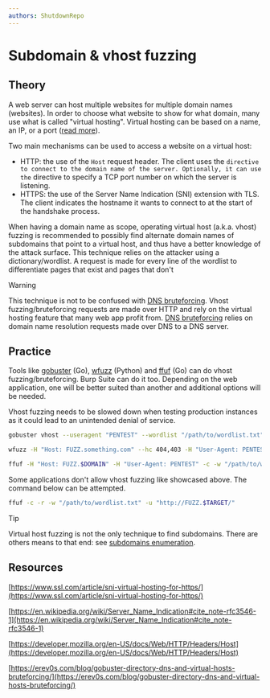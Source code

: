 ```yaml
---
authors: ShutdownRepo
---
```


# Subdomain & vhost fuzzing

## Theory

A web server can host multiple websites for multiple domain names (websites). In order to choose what website to show for what domain, many use what is called "virtual hosting". Virtual hosting can be based on a name, an IP, or a port ([read more](https://en.wikipedia.org/wiki/Virtual_hosting#Name-based)). 

Two main mechanisms can be used to access a website on a virtual host:

* HTTP: the use of the `Host` request header. The client uses the `` directive to connect to the domain name of the server. Optionally, it can use the `` directive to specify a TCP port number on which the server is listening.
* HTTPS: the use of the Server Name Indication (SNI) extension with TLS. The client indicates the hostname it wants to connect to at the start of the handshake process.

When having a domain name as scope, operating virtual host (a.k.a. vhost) fuzzing is recommended to possibly find alternate domain names of subdomains that point to a virtual host, and thus have a better knowledge of the attack surface. This technique relies on the attacker using a dictionary/wordlist. A request is made for every line of the wordlist to differentiate pages that exist and pages that don't

> [!WARNING]
> This technique is not to be confused with [DNS bruteforcing](domains-enumeration.md#dns-bruteforcing). Vhost fuzzing/bruteforcing requests are made over HTTP and rely on the virtual hosting feature that many web app profit from. [DNS bruteforcing](domains-enumeration.md#dns-bruteforcing) relies on domain name resolution requests made over DNS to a DNS server.

## Practice



Tools like [gobuster](https://github.com/OJ/gobuster) (Go), [wfuzz](https://github.com/xmendez/wfuzz) (Python) and [ffuf](https://github.com/ffuf/ffuf) (Go) can do vhost fuzzing/bruteforcing. Burp Suite can do it too. Depending on the web application, one will be better suited than another and additional options will be needed.

Vhost fuzzing needs to be slowed down when testing production instances as it could lead to an unintended denial of service.


```bash
gobuster vhost --useragent "PENTEST" --wordlist "/path/to/wordlist.txt" --url $URL
```



```bash
wfuzz -H "Host: FUZZ.something.com" --hc 404,403 -H "User-Agent: PENTEST" -c -z file,"/path/to/wordlist.txt" $URL
```



```bash
ffuf -H "Host: FUZZ.$DOMAIN" -H "User-Agent: PENTEST" -c -w "/path/to/wordlist.txt" -u $URL
```


Some applications don't allow vhost fuzzing like showcased above. The command below can be attempted.


```bash
ffuf -c -r -w "/path/to/wordlist.txt" -u "http://FUZZ.$TARGET/"
```


> [!TIP]
> Virtual host fuzzing is not the only technique to find subdomains. There are others means to that end: see [subdomains enumeration](domains-enumeration.md).

## Resources

[https://www.ssl.com/article/sni-virtual-hosting-for-https/](https://www.ssl.com/article/sni-virtual-hosting-for-https/)

[https://en.wikipedia.org/wiki/Server_Name_Indication#cite_note-rfc3546-1](https://en.wikipedia.org/wiki/Server_Name_Indication#cite_note-rfc3546-1)

[https://developer.mozilla.org/en-US/docs/Web/HTTP/Headers/Host](https://developer.mozilla.org/en-US/docs/Web/HTTP/Headers/Host)

[https://erev0s.com/blog/gobuster-directory-dns-and-virtual-hosts-bruteforcing/](https://erev0s.com/blog/gobuster-directory-dns-and-virtual-hosts-bruteforcing/)
